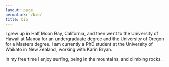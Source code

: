 ```yaml
---
layout: page
permalink: /bio/
title: bio
---
```

I grew up in Half Moon Bay, California, and then went to the University of Hawaii at Manoa for an undergraduate degree and the University of Oregon for a Masters degree. I am currently a PhD student at the University of Waikato in New Zealand, working with Karin Bryan.

In my free time I enjoy surfing, being in the mountains, and climbing rocks. 
<div class="img_row">
    <img class="col three left" src="{{ site.baseurl }}/assets/img/surf_2.png" alt="" title="surf at undisclosed location"/>
</div>

<div class="img_row">
    <img class="col two left" src="{{ site.baseurl }}/assets/img/mountains_1.jpeg" alt="" title="example image"/>
    <img class="col one left" src="{{ site.baseurl }}/assets/img/climbing_1.jpeg" alt="" title="example image"/>
</div>

<div class="img_row">
    <img class="col two left" src="{{ site.baseurl }}/assets/img/surf.JPG" alt="" title="example image"/>
    <img class="col one left" src="{{ site.baseurl }}/assets/img/baja.jpg" alt="" title="example image"/>
</div>
